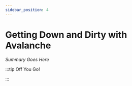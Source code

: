 ```yaml
---
sidebar_position: 4
---
```


# Getting Down and Dirty with Avalanche

_Summary Goes Here_

:::tip Off You Go!

<QuestButton text="Happy Questing" link='' />

:::

